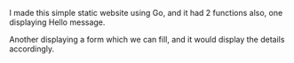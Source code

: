 I made this simple static website using Go, and it had 2 functions also, one displaying Hello message.
<p>
Another displaying a form which we can fill, and it would display the details accordingly.
